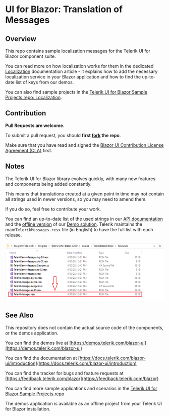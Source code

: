 # UI for Blazor: Translation of Messages

## Overview

This repo contains sample localization messages for the Telerik UI for Blazor component suite.

You can read more on how localization works for them in the dedicated <a href="https://docs.telerik.com/blazor-ui/globalization/localization" target="_blank">Localization</a> documentation article - it explains how to add the necessary localization service in your Blazor application and how to find the up-to-date list of keys from our demos.

You can also find sample projects in the <a href="https://github.com/telerik/blazor-ui/tree/master/common/localization" target="_blank">Telerik UI for Blazor Sample Projects repo: Localization</a>.

## Contribution

**Pull Requests are welcome.**

To submit a pull request, you should **first <a href="https://docs.github.com/en/free-pro-team@latest/github/getting-started-with-github/fork-a-repo" target="_blank">fork</a> the repo**.

Make sure that you have read and signed the [Blazor UI Contribution License Agreement (CLA)](https://forms.office.com/Pages/ResponsePage.aspx?id=Z2om2-DLJk2uGtBYH-A1NbWxVqugKN5DvVp8I-1AgOBURFBVSkwyMlA1TkFDVFdMNU1aM1o1UlZQOC4u) first.

## Notes

The Telerik UI for Blazor library evolves quickly, with many new features and components being added constantly. 

This means that translations created at a given point in time may not contain all strings used in newer versions, so you may need to amend them.

If you do so, feel free to contribute your work.

You can find an up-to-date list of the used strings in our [API documentation](https://docs.telerik.com/blazor-ui/api/Telerik.Blazor.Resources.Messages) and the [offline version](https://www.telerik.com/account/my-downloads) of our [Demo solution](http://demos.telerik.com/blazor-ui/). Telerik maintains the main`TelerikMessages.resx` file (in English) to have the full list with each release.

![screenshot of the messages files path](messages-path-screenshot.png)

## See Also

This repository does not contain the actual source code of the components, or the demos application.

You can find the demos live at [https://demos.telerik.com/blazor-ui](https://demos.telerik.com/blazor-ui)

You can find the documentation at [https://docs.telerik.com/blazor-ui/introduction](https://docs.telerik.com/blazor-ui/introduction)

You can find the tracker for bugs and feature requests at [https://feedback.telerik.com/blazor](https://feedback.telerik.com/blazor)

You can find more sample applications and scenarios in the [Telerik UI for Blazor Sample Projects repo](https://github.com/telerik/blazor-ui)

The demos application is available as an offline project from your Telerik UI for Blazor installation.

